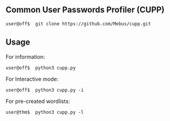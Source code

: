 ## Common User Passwords Profiler (CUPP)

``user@off$  git clone https://github.com/Mebus/cupp.git``

## Usage

For information:

``user@off$  python3 cupp.py``

For Interactive mode:

``user@off$  python3 cupp.py -i``

For pre-created wordlists:

``user@thm$  python3 cupp.py -l``

